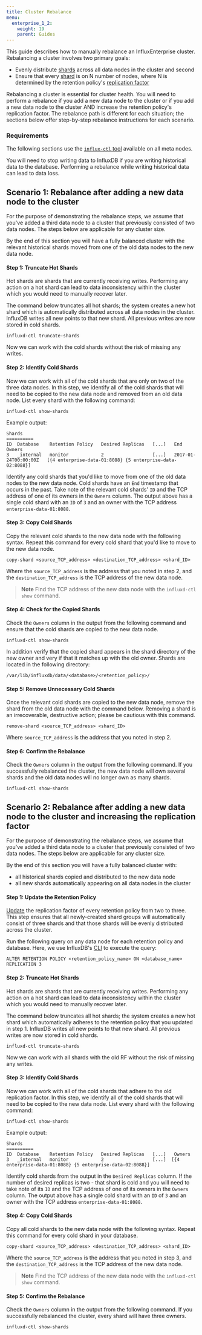 ```yaml
---
title: Cluster Rebalance
menu:
  enterprise_1_2:
    weight: 19
    parent: Guides
---
```


This guide describes how to manually rebalance an InfluxEnterprise cluster.
Rebalancing a cluster involves two primary goals:

* Evenly distribute
[shards](/influxdb/v1.2/concepts/glossary/#shard) across all data
nodes in the cluster and second
* Ensure that every
[shard](/influxdb/v1.2/concepts/glossary/#shard) is on N number of nodes, where N is determined by the retention policy's
[replication factor](/influxdb/v1.2/concepts/glossary/#replication-factor)

Rebalancing a cluster is essential for cluster health.
You will need to perform a rebalance if you add a new data node to the cluster
or if you add a new data node to the cluster AND increase the retention policy's
replication factor.
The rebalance path is different for each situation;
the sections below offer step-by-step rebalance instructions for each scenario.

### Requirements

The following sections use the [`influx-ctl` tool](/enterprise/v1.2/features/cluster-commands/)
available on all meta nodes.

You will need to stop writing data to InfluxDB if you are writing historical data
to the database.
Performing a rebalance while writing historical data can lead to data loss.

## Scenario 1: Rebalance after adding a new data node to the cluster

For the purpose of demonstrating the rebalance steps, we assume that
you've added a third data node to a cluster that previously consisted of two
data nodes.
The steps below are applicable for any cluster size.

By the end of this section you will have a fully balanced cluster with
the relevant historical shards moved from one of the old data nodes to the
new data node.

#### Step 1: Truncate Hot Shards

Hot shards are shards that are currently receiving writes.
Performing any action on a hot shard can lead to data inconsistency within the cluster which you would need to manually recover later.

The command below truncates all hot shards; the system creates a new
hot shard which is automatically distributed across all data nodes in the cluster.
InfluxDB writes all new points to that new shard.
All previous writes are now stored in cold shards.

```
influxd-ctl truncate-shards
```

Now we can work with the cold shards without the risk of missing any writes.

#### Step 2: Identify Cold Shards

Now we can work with all of the cold shards that are only on two of the three data nodes.
In this step, we identify all of the cold shards that will need to be copied to the new data node and removed from an old data node.
List every shard with the following command:

```
influxd-ctl show-shards
```

Example output:

```
Shards
==========
ID  Database    Retention Policy   Desired Replicas   [...]   End                    Owners
3   _internal   monitor            2                  [...]   2017-01-24T00:00:00Z   [{4 enterprise-data-01:8088} {5 enterprise-data-02:8088}]
```

Identify any cold shards that you'd like to move from one of the old data nodes
to the new data node.
Cold shards have an `End` timestamp that occurs in the past.
Take note of the relevant cold shards' `ID` and the TCP address of one of its
owners in the `Owners` column.
The output above has a single cold shard with an `ID` of `3` and an owner with the TCP address `enterprise-data-01:8088`.

#### Step 3: Copy Cold Shards

Copy the relevant cold shards to the new data node with the following syntax.
Repeat this command for every cold shard that you'd like to move to the new data node.

```
copy-shard <source_TCP_address> <destination_TCP_address> <shard_ID>
```

Where the `source_TCP_address` is the address that you noted in step 2,
and the `destination_TCP_address` is the TCP address of the new data node.

> **Note** Find the TCP address of the new data node with the `influxd-ctl show`
command.

#### Step 4: Check for the Copied Shards

Check the `Owners` column in the output from the following command and ensure that the cold shards are copied to the new data node.

```
influxd-ctl show-shards
```

In addition verify that the copied shard appears in the
shard directory of the new owner and very if that it matches up with the old owner.
Shards are located in the following directory:

```
/var/lib/influxdb/data/<database>/<retention_policy>/
```

#### Step 5: Remove Unnecessary Cold Shards

Once the relevant cold shards are copied to the new data node, remove
the shard from the old data node with the command below.
Removing a shard is an irrecoverable, destructive action; please be
cautious with this command.

```
remove-shard <source_TCP_address> <shard_ID>
```

Where `source_TCP_address` is the address that you noted in step 2.

#### Step 6: Confirm the Rebalance

Check the `Owners` column in the output from the following command.
If you successfully rebalanced the cluster, the new data node will own several shards and the old data nodes will no longer own as many shards.

```
influxd-ctl show-shards
```

## Scenario 2: Rebalance after adding a new data node to the cluster and increasing the replication factor

For the purpose of demonstrating the rebalance steps, we assume that
you've added a third data node to a cluster that previously consisted of two
data nodes.
The steps below are applicable for any cluster size.

By the end of this section you will have a fully balanced cluster with:

* all historical shards copied and distributed to the new data node
* all new shards automatically appearing on all data nodes in the cluster

#### Step 1: Update the Retention Policy

[Update](/influxdb/v1.2/query_language/database_management/#modify-retention-policies-with-alter-retention-policy)
the replication factor of every retention policy from two to three.
This step ensures that all newly-created shard groups will automatically consist of three
shards and that those shards will be evenly distributed across the cluster.

Run the following query on any data node for each retention policy and database.
Here, we use InfluxDB's [CLI](/influxdb/v1.2/tools/shell/) to execute the query:

```
ALTER RETENTION POLICY <retention_policy_name> ON <database_name> REPLICATION 3
```

#### Step 2: Truncate Hot Shards

Hot shards are shards that are currently receiving writes.
Performing any action on a hot shard can lead to data inconsistency within the cluster which you would need to manually recover later.

The command below truncates all hot shards; the system creates a new
hot shard which automatically adheres to the retention policy that you updated in step 1.
InfluxDB writes all new points to that new shard.
All previous writes are now stored in cold shards.

```
influxd-ctl truncate-shards
```

Now we can work with all shards with the old RF without the risk of missing any writes.

#### Step 3: Identify Cold Shards

Now we can work with all of the cold shards that adhere to the old replication factor.
In this step, we identify all of the cold shards that will need to be copied to the new data node.
List every shard with the following command:

```
influxd-ctl show-shards
```

Example output:

```
Shards
==========
ID  Database    Retention Policy   Desired Replicas   [...]   Owners
3   _internal   monitor            2                  [...]  [{4 enterprise-data-01:8088} {5 enterprise-data-02:8088}]
```

Identify cold shards from the output in the `Desired Replicas` column.
If the number of desired replicas is two - that shard is cold and you
will need to take note of its `ID` and the TCP address of one of its
owners in the `Owners` column.
The output above has a single cold shard with an `ID` of `3` and an owner with the TCP address `enterprise-data-01:8088`.

#### Step 4: Copy Cold Shards

Copy all cold shards to the new data node with the following syntax.
Repeat this command for every cold shard in your database.

```
copy-shard <source_TCP_address> <destination_TCP_address> <shard_ID>
```

Where the `source_TCP_address` is the address that you noted in step 3,
and the `destination_TCP_address` is the TCP address of the new data node.

> **Note** Find the TCP address of the new data node with the `influxd-ctl show`
command.

#### Step 5: Confirm the Rebalance

Check the `Owners` column in the output from the following command.
If you successfully rebalanced the cluster, every shard will have three owners.

```
influxd-ctl show-shards
```
